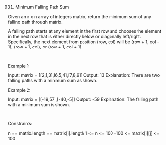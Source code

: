 931. Minimum Falling Path Sum

Given an n x n array of integers matrix, return the minimum sum of any falling path through matrix.

A falling path starts at any element in the first row and chooses the element in the next row that is either directly below or diagonally left/right. Specifically, the next element from position (row, col) will be (row + 1, col - 1), (row + 1, col), or (row + 1, col + 1).

 

Example 1:

Input: matrix = [[2,1,3],[6,5,4],[7,8,9]]
Output: 13
Explanation: There are two falling paths with a minimum sum as shown.


Example 2:

Input: matrix = [[-19,57],[-40,-5]]
Output: -59
Explanation: The falling path with a minimum sum is shown.


 

Constraints:

n == matrix.length == matrix[i].length
1 <= n <= 100
-100 <= matrix[i][j] <= 100